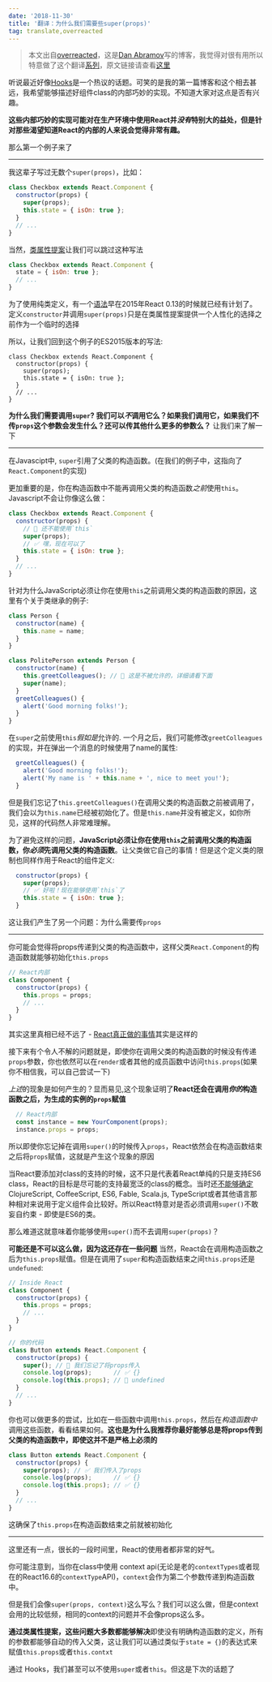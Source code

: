 ```yaml
---
date: '2018-11-30'
title: '翻译：为什么我们需要些super(props)'
tag: translate,overreacted
---
```


> 本文出自[overreacted](https://overreacted.io/)，这是[Dan Abramov](https://mobile.twitter.com/dan_abramov)写的博客，我觉得对很有用所以特意做了这个翻译[系列](/posts/overreacted)，原文链接请查看[这里](https://overreacted.io/why-do-we-write-super-props/)

听说最近好像[Hooks](https://reactjs.org/docs/hooks-intro.html)是一个热议的话题。可笑的是我的第一篇博客和这个相去甚远，我希望能够描述好组件class的内部巧妙的实现。不知道大家对这点是否有兴趣。

**这些内部巧妙的实现可能对在生产环境中使用React并*没有*特别大的益处，但是针对那些渴望知道React的内部的人来说会觉得非常有趣。**

那么第一个例子来了

---

我这辈子写过无数个`super(props)`，比如：

```js
class Checkbox extends React.Component {
  constructor(props) {
    super(props);
    this.state = { isOn: true };
  }
  // ...
}
```

当然，[类属性提案](https://github.com/tc39/proposal-class-fields)让我们可以跳过这种写法

```js
class Checkbox extends React.Component {
  state = { isOn: true };
  // ...
}
```

为了使用纯类定义，有一个[语法](https://reactjs.org/blog/2015/01/27/react-v0.13.0-beta-1.html#es7-property-initializers)早在2015年React 0.13的时候就已经有计划了。定义`constructor`并调用`super(props)`只是在类属性提案提供一个人性化的选择之前作为一个临时的选择

所以，让我们回到这个例子的ES2015版本的写法:

```js{3}
class Checkbox extends React.Component {
  constructor(props) {
    super(props);
    this.state = { isOn: true };
  }
  // ...
}
```

**为什么我们需要调用`super`? 我们可以*不*调用它么？如果我们调用它，如果我们不传`props`这个参数会发生什么？还可以传其他什么更多的参数么？** 让我们来了解一下

---

在Javascipt中, `super`引用了父类的构造函数。(在我们的例子中，这指向了`React.Component`的实现)

更加重要的是，你在构造函数中不能再调用父类的构造函数*之前*使用`this`。Javascript不会让你像这么做：

```js
class Checkbox extends React.Component {
  constructor(props) {
    // 🔴 还不能使用`this`
    super(props);
    // ✅ 嘿，现在可以了
    this.state = { isOn: true };
  }
  // ...
}
```

针对为什么JavaScript必须让你在使用`this`之前调用父类的构造函数的原因，这里有个关于类继承的例子:

```js
class Person {
  constructor(name) {
    this.name = name;
  }
}

class PolitePerson extends Person {
  constructor(name) {
    this.greetColleagues(); // 🔴 这是不被允许的，详细请看下面
    super(name);
  }
  greetColleagues() {
    alert('Good morning folks!');
  }
}
```

在`super`之前使用`this`*假如是*允许的. 一个月之后，我们可能修改`greetColleagues`的实现，并在弹出一个消息的时候使用了name的属性:

```js
  greetColleagues() {
    alert('Good morning folks!');
    alert('My name is ' + this.name + ', nice to meet you!');
  }
```

但是我们忘记了`this.greetColleagues()`在调用父类的构造函数之前被调用了，我们会以为`this.name`已经被初始化了。但是`this.name`并没有被定义，如你所见，这样的代码然人非常难理解。

为了避免这样的问题，**JavaScript必须让你在使用`this`之前调用父类的构造函数，你*必须*先调用父类的构造函数**。让父类做它自己的事情！但是这个定义类的限制也同样作用于React的组件定义:

```js
  constructor(props) {
    super(props);
    // ✅ 好啦！现在能够使用`this`了
    this.state = { isOn: true };
  }
```

这让我们产生了另一个问题：为什么需要传`props`

---

你可能会觉得将props传递到父类的构造函数中，这样父类`React.Component`的构造函数就能够初始化`this.props`

```js
// React内部
class Component {
  constructor(props) {
    this.props = props;
    // ...
  }
}
```

其实这里真相已经不远了 - [React真正做的事情](https://github.com/facebook/react/blob/1d25aa5787d4e19704c049c3cfa985d3b5190e0d/packages/react/src/ReactBaseClasses.js#L22)其实是这样的

接下来有个令人不解的问题就是，即使你在调用父类的构造函数的时候没有传递`props`参数，你也依然可以在`render`或者其他的成员函数中访问`this.props`(如果你不相信我，可以自己尝试一下)

*上述*的现象是如何产生的？显而易见,这个现象证明了**React还会在调用*你的*构造函数之后，为生成的实例的`props`赋值**

```js
  // React内部
  const instance = new YourComponent(props);
  instance.props = props;
```

所以即使你忘记掉在调用`super()`的时候传入`props`，React依然会在构造函数结束之后将`props`赋值，这就是产生这个现象的原因

当React要添加对class的支持的时候，这不只是代表着React单纯的只是支持ES6 class，React的目标是尽可能的支持最宽泛的class的概念。当时还[不能够确定](https://reactjs.org/blog/2015/01/27/react-v0.13.0-beta-1.html#other-languages)ClojureScript, CoffeeScript, ES6, Fable, Scala.js, TypeScript或者其他语言那种相对来说用于定义组件会比较好。所以React特意对是否必须调用`super()`不敢妄自约束 - 即使是ES6的类。

那么难道这就意味着你能够使用`super()`而不去调用`super(props)`？

**可能还是不可以这么做，因为这还存在一些问题** 当然，React会在调用构造函数之后为`this.props`赋值。但是在调用了`super`和构造函数结束之间`this.props`还是`undefuned`:

```js
// Inside React
class Component {
  constructor(props) {
    this.props = props;
    // ...
  }
}

// 你的代码
class Button extends React.Component {
  constructor(props) {
    super(); // 😬 我们忘记了将props传入
    console.log(props);      // ✅ {}
    console.log(this.props); // 😬 undefined 
  }
  // ...
}
```
你也可以做更多的尝试，比如在一些函数中调用`this.props`，然后在*构造函数中*调用这些函数，看看结果如何。**这也是为什么我推荐你最好能够总是将props传到父类的构造函数中，即使这并不是严格上必须的**

```js
class Button extends React.Component {
  constructor(props) {
    super(props); // ✅ 我们传入了props
    console.log(props);      // ✅ {}
    console.log(this.props); // ✅ {}
  }
  // ...
}
```

这确保了`this.props`在构造函数结束之前就被初始化

-----

这里还有一点，很长的一段时间里，React的使用者都非常的好气。

你可能注意到，当你在class中使用 context api(无论是老的`contextTypes`或者现在的React16.6的`contextType`API)，`context`会作为第二个参数传递到构造函数中。

但是我们会像`super(props, context)`这么写么？我们可以这么做，但是context会用的比较低频，相同的context的问题并不会像props这么多。

**通过类属性提案，这些问题大多数都能够解决**即使没有明确构造函数的定义，所有的参数都能够自动的传入父类，这让我们可以通过类似于`state = {}`的表达式来赋值`this.props`或者`this.contxt`

通过 Hooks，我们甚至可以不使用`super`或者`this`。但这是下次的话题了